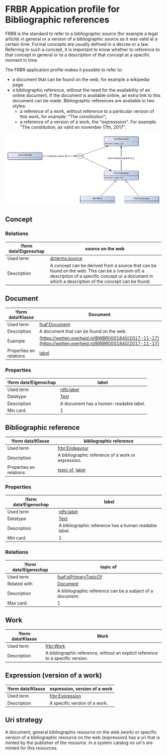 # FRBR Appication profile for Bibliographic references


FRBR is the standard to refer to a bibliographic source (for example a legal article) in general or a version of a bibliographic source as it was valid at a certain time. Formal concepts are usually defined in a decree or a law. Referring to such a concept, it is important to know whether to reference to that concept in general or to a description of that concept at a specific moment in time.

The FRBR application profile makes it possible to refer to:
* a document that can be found on the web, for example a wikipedia page.
* a bibliographic reference, without the need for the availability of an online document. If the document is available online, an extra link to this document can be made. Bibliographic references are available in two styles:
  * a reference of a work, without reference to a particular version of this work, for example: "The constitution";
  * a reference of a version of a work, the "expresssion". For example: "The constitution, as valid on november 17th, 2017".


![](frbr-ap-sc.png)

## Concept

### Relations

|!form data!Eigenschap|source on the web
|----------|------
|Used term|[dcterms:source](http://purl.org/dc/terms/source)
|Description|A concept can be derived from a source that can be found on the web. This can be a (version of) a description of a specific concept or a document in which a description of the concept can be found.


## Document

|!form data!Klasse|Document
|----------|------
|Used term|[foaf:Document](http://xmlns.com/foaf/0.1/Document)
|Description|A document that can be found on the web.
|Example|[https://wetten.overheid.nl/BWBR0001840/2017-11-17](https://wetten.overheid.nl/BWBR0001840/2017-11-17)
|Properties en relations|[label](http://bp4mc2.org/profiles/frbr-ap-sc#Document_label)


### Properties

|!form data!Eigenschap|label
|----------|------
|Used term|[rdfs:label](http://www.w3.org/2000/01/rdf-schema#label)
|Datatype|[Text](http://www.w3.org/2001/XMLSchema#string)
|Description|A document has a human-readable label.
|Min card.|1


## Bibliographic reference

|!form data!Klasse|bibliographic reference
|----------|------
|Used term|[frbr:Endeavour](http://purl.org/vocab/frbr/core#Endeavour)
|Description|A bibliographic reference of a work or expression.
|Properties en relations|[topic of](http://bp4mc2.org/profiles/frbr-ap-sc#Endeavour_isTopicOf), [label](http://bp4mc2.org/profiles/frbr-ap-sc#Endeavour_label)


### Properties

|!form data!Eigenschap|label
|----------|------
|Used term|[rdfs:label](http://www.w3.org/2000/01/rdf-schema#label)
|Datatype|[Text](http://www.w3.org/2001/XMLSchema#string)
|Description|A bibliographic reference has a human readable label.
|Min card.|1


### Relations

|!form data!Eigenschap|topic of
|----------|------
|Used term|[foaf:isPrimaryTopicOf](http://xmlns.com/foaf/0.1/isPrimaryTopicOf)
|Related with|[Document](http://bp4mc2.org/profiles/frbr-ap-sc#Document)
|Description|A bibliographic reference can be a subject of a document.
|Max card.|1


## Work

|!form data!Klasse|Work
|----------|------
|Used term|[frbr:Work](http://purl.org/vocab/frbr/core#Work)
|Description|A bibliographic reference, without an explicit reference to a specific version.


## Expression (version of a work)

|!form data!Klasse|expression, version of a work
|----------|------
|Used term|[frbr:Expression](http://purl.org/vocab/frbr/core#Expression)
|Description|A specific version of a work.


## Uri strategy


A document, general bibliographic resource on the web (work) or specific version of a bibliographic resource on the web (expression) has a uri that is minted by the publisher of the resource. In a system catalog no uri's are minted for this resources.


